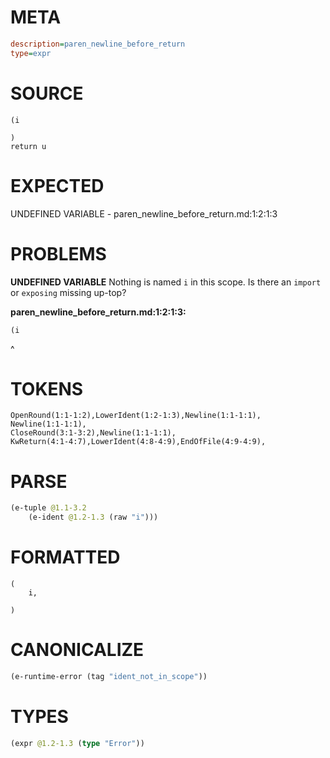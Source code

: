 # META
~~~ini
description=paren_newline_before_return
type=expr
~~~
# SOURCE
~~~roc
(i

)
return u
~~~
# EXPECTED
UNDEFINED VARIABLE - paren_newline_before_return.md:1:2:1:3
# PROBLEMS
**UNDEFINED VARIABLE**
Nothing is named `i` in this scope.
Is there an `import` or `exposing` missing up-top?

**paren_newline_before_return.md:1:2:1:3:**
```roc
(i
```
 ^


# TOKENS
~~~zig
OpenRound(1:1-1:2),LowerIdent(1:2-1:3),Newline(1:1-1:1),
Newline(1:1-1:1),
CloseRound(3:1-3:2),Newline(1:1-1:1),
KwReturn(4:1-4:7),LowerIdent(4:8-4:9),EndOfFile(4:9-4:9),
~~~
# PARSE
~~~clojure
(e-tuple @1.1-3.2
	(e-ident @1.2-1.3 (raw "i")))
~~~
# FORMATTED
~~~roc
(
	i,

)
~~~
# CANONICALIZE
~~~clojure
(e-runtime-error (tag "ident_not_in_scope"))
~~~
# TYPES
~~~clojure
(expr @1.2-1.3 (type "Error"))
~~~
